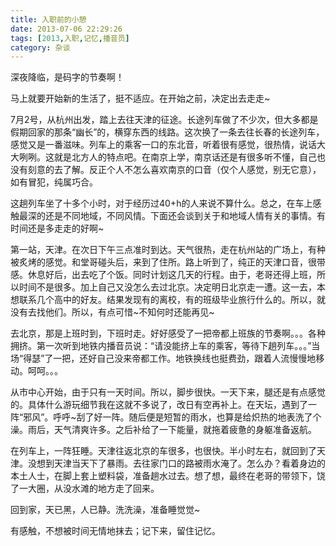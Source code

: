 ```yaml
---
title: 入职前的小憩
date: 2013-07-06 22:29:26
tags: [2013,入职,记忆,播音员]
category: 杂谈
---
```

深夜降临，是码字的节奏啊！

马上就要开始新的生活了，挺不适应。在开始之前，决定出去走走~

<!--more-->

7月2号，从杭州出发，踏上去往天津的征途。长途列车做了不少次，但大多都是假期回家的那条“幽长”的，横穿东西的线路。这次换了一条去往长春的长途列车，感觉又是一番滋味。列车上的乘客一口的东北音，听着很有感觉，很热情，说话大大咧咧。这就是北方人的特点吧。在南京上学，南京话还是有很多听不懂，自己也没有刻意的去了解。反正个人不怎么喜欢南京的口音（仅个人感觉，别无它意），如有冒犯，纯属巧合。


这趟列车坐了十多个小时，对于经历过40+h的人来说不算什么。总之，在车上感触最深的还是不同地域，不同风情。下面还会谈到关于和地域人情有关的事情。有时间还是多走走的好啊~

第一站，天津。在次日下午三点准时到达。天气很热，走在杭州站的广场上，有种被炙烤的感觉。和堂哥碰头后，来到了住所。路上听到了，纯正的天津口音，很带感。休息好后，出去吃了个饭。同时计划这几天的行程。由于，老哥还得上班，所以时间不是很多。加上自己又没怎么去过北京。决定明日北京走一遭。这一去，本想联系几个高中的好友。结果发现有的离校，有的班级毕业旅行什么的。所以，就没有去找他们。所以，有点可惜~不知何时还能再见~

去北京，那是上班时到，下班时走。好好感受了一把帝都上班族的节奏啊。。。各种拥挤。第一次听到地铁内播音员说：“请没能挤上车的乘客，等待下趟列车。。。”当场“得瑟”了一把，还好自己没来帝都工作。地铁换线也挺费劲，跟着人流慢慢地移动。呵呵。。。

从市中心开始，由于只有一天时间。所以，脚步很快。一天下来，腿还是有点感觉的。具体什么游玩细节我在这就不多说了，改日有空再补上。在天坛，遇到了一阵“邪风”。呼呼~刮了好一阵。随后便是短暂的雨水，也算是给炽热的地表洗了个澡。雨后，天气清爽许多。之后补给了一下能量，就拖着疲惫的身躯准备返航。

在列车上，一阵狂睡。天津往返北京的车很多，也很快。半小时左右，就回到了天津。没想到天津当天下了暴雨。去往家门口的路被雨水淹了。怎么办？看着身边的本土人士，在脚上套上塑料袋，准备趟水过去。想了想，最终在老哥的带领下，饶了一大圈，从没水滩的地方走了回来。

回到家，天已黑，人已静。洗洗澡，准备睡觉觉~

有感触，不想被时间无情地抹去；记下来，留住记忆。
